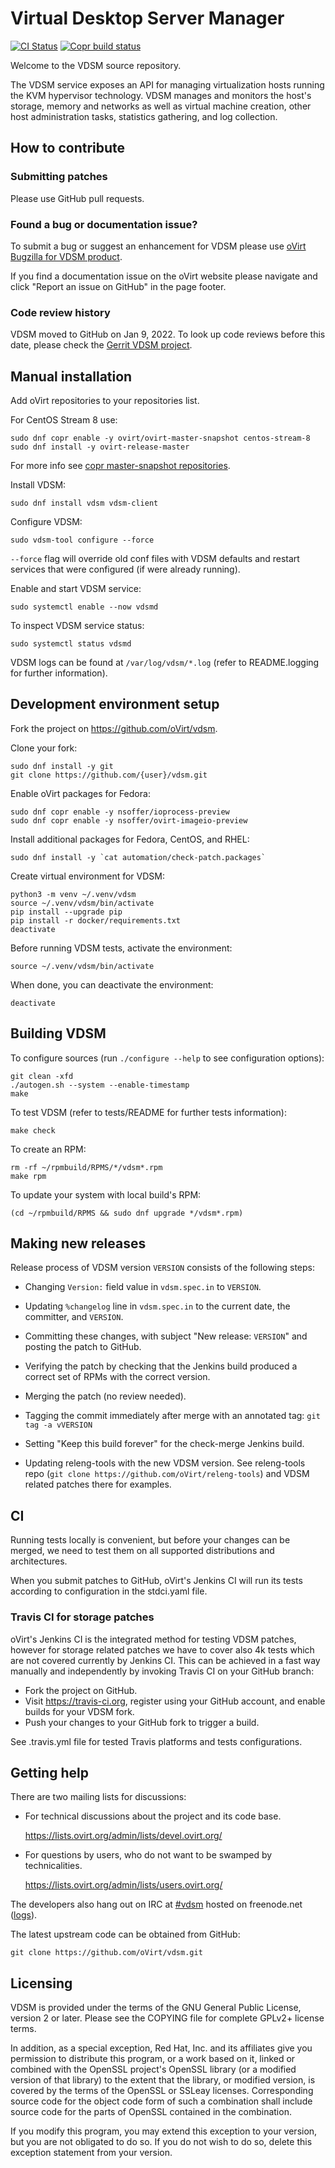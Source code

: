 # Virtual Desktop Server Manager

[![CI Status](https://github.com/oVirt/vdsm/actions/workflows/ci.yml/badge.svg)](https://github.com/oVirt/vdsm/actions)
[![Copr build status](https://copr.fedorainfracloud.org/coprs/ovirt/ovirt-master-snapshot/package/vdsm/status_image/last_build.png)](https://copr.fedorainfracloud.org/coprs/ovirt/ovirt-master-snapshot/package/vdsm/)

Welcome to the VDSM source repository.

The VDSM service exposes an API for managing virtualization
hosts running the KVM hypervisor technology. VDSM manages and monitors
the host's storage, memory and networks as well as virtual machine
creation, other host administration tasks, statistics gathering, and
log collection.

## How to contribute

### Submitting patches

Please use GitHub pull requests.

### Found a bug or documentation issue?

To submit a bug or suggest an enhancement for VDSM please use
[oVirt Bugzilla for VDSM product](https://bugzilla.redhat.com/enter_bug.cgi?product=vdsm).

If you find a documentation issue on the oVirt website please navigate
and click "Report an issue on GitHub" in the page footer.

### Code review history

VDSM moved to GitHub on Jan 9, 2022. To look up code reviews before this
date, please check the [Gerrit VDSM project](https://gerrit.ovirt.org/q/project:vdsm+is:merged).

## Manual installation

Add oVirt repositories to your repositories list.

For CentOS Stream 8 use:

    sudo dnf copr enable -y ovirt/ovirt-master-snapshot centos-stream-8
    sudo dnf install -y ovirt-release-master

For more info see
[copr master-snapshot repositories](https://copr.fedorainfracloud.org/coprs/ovirt/ovirt-master-snapshot/).

Install VDSM:

    sudo dnf install vdsm vdsm-client

Configure VDSM:

    sudo vdsm-tool configure --force

`--force` flag will override old conf files with VDSM defaults and
restart services that were configured (if were already running).

Enable and start VDSM service:

    sudo systemctl enable --now vdsmd

To inspect VDSM service status:

    sudo systemctl status vdsmd

VDSM logs can be found at `/var/log/vdsm/*.log` (refer to README.logging for further information).


## Development environment setup

Fork the project on https://github.com/oVirt/vdsm.

Clone your fork:

    sudo dnf install -y git
    git clone https://github.com/{user}/vdsm.git

Enable oVirt packages for Fedora:

    sudo dnf copr enable -y nsoffer/ioprocess-preview
    sudo dnf copr enable -y nsoffer/ovirt-imageio-preview

Install additional packages for Fedora, CentOS, and RHEL:

    sudo dnf install -y `cat automation/check-patch.packages`

Create virtual environment for VDSM:

    python3 -m venv ~/.venv/vdsm
    source ~/.venv/vdsm/bin/activate
    pip install --upgrade pip
    pip install -r docker/requirements.txt
    deactivate

Before running VDSM tests, activate the environment:

    source ~/.venv/vdsm/bin/activate

When done, you can deactivate the environment:

    deactivate

## Building VDSM

To configure sources (run `./configure --help` to see configuration options):

    git clean -xfd
    ./autogen.sh --system --enable-timestamp
    make

To test VDSM (refer to tests/README for further tests information):

    make check

To create an RPM:

    rm -rf ~/rpmbuild/RPMS/*/vdsm*.rpm
    make rpm

To update your system with local build's RPM:

    (cd ~/rpmbuild/RPMS && sudo dnf upgrade */vdsm*.rpm)


## Making new releases

Release process of VDSM version `VERSION` consists of the following
steps:

- Changing `Version:` field value in `vdsm.spec.in` to `VERSION`.

- Updating `%changelog` line in `vdsm.spec.in` to the current date,
  the committer, and `VERSION`.

- Committing these changes, with subject "New release: `VERSION`" and
  posting the patch to GitHub.

- Verifying the patch by checking that the Jenkins build produced a
  correct set of RPMs with the correct version.

- Merging the patch (no review needed).

- Tagging the commit immediately after merge with an annotated tag:
  `git tag -a vVERSION`

- Setting "Keep this build forever" for the check-merge Jenkins build.

- Updating releng-tools with the new VDSM version.  See releng-tools
  repo (`git clone https://github.com/oVirt/releng-tools`) and VDSM
  related patches there for examples.


## CI

Running tests locally is convenient, but before your changes can be
merged, we need to test them on all supported distributions and
architectures.

When you submit patches to GitHub, oVirt's Jenkins CI will run its tests
according to configuration in the stdci.yaml file.

### Travis CI for storage patches

oVirt's Jenkins CI is the integrated method for testing VDSM patches,
however for storage related patches we have to cover also 4k tests which
are not covered currently by Jenkins CI. This can be achieved in a fast
way manually and independently by invoking Travis CI on your
GitHub branch:

- Fork the project on GitHub.
- Visit https://travis-ci.org, register using your GitHub account, and
  enable builds for your VDSM fork.
- Push your changes to your GitHub fork to trigger a build.

See .travis.yml file for tested Travis platforms and tests configurations.


## Getting help

There are two mailing lists for discussions:

- For technical discussions about the project and its code base.

  https://lists.ovirt.org/admin/lists/devel.ovirt.org/

- For questions by users, who do not want to be swamped by
  technicalities.

  https://lists.ovirt.org/admin/lists/users.ovirt.org/

The developers also hang out on IRC at
[#vdsm](irc://irc.freenode.org/vdsm) hosted on freenode.net
([logs](http://ekohl.nl/vdsm)).

The latest upstream code can be obtained from GitHub:

    git clone https://github.com/oVirt/vdsm.git


## Licensing

VDSM is provided under the terms of the GNU General Public License,
version 2 or later. Please see the COPYING file for complete GPLv2+
license terms.

In addition, as a special exception, Red Hat, Inc. and its affiliates
give you permission to distribute this program, or a work based on it,
linked or combined with the OpenSSL project's OpenSSL library (or a
modified version of that library) to the extent that the library, or
modified version, is covered by the terms of the OpenSSL or SSLeay
licenses.  Corresponding source code for the object code form of such
a combination shall include source code for the parts of OpenSSL
contained in the combination.

If you modify this program, you may extend this exception to your
version, but you are not obligated to do so.  If you do not wish to do
so, delete this exception statement from your version.
